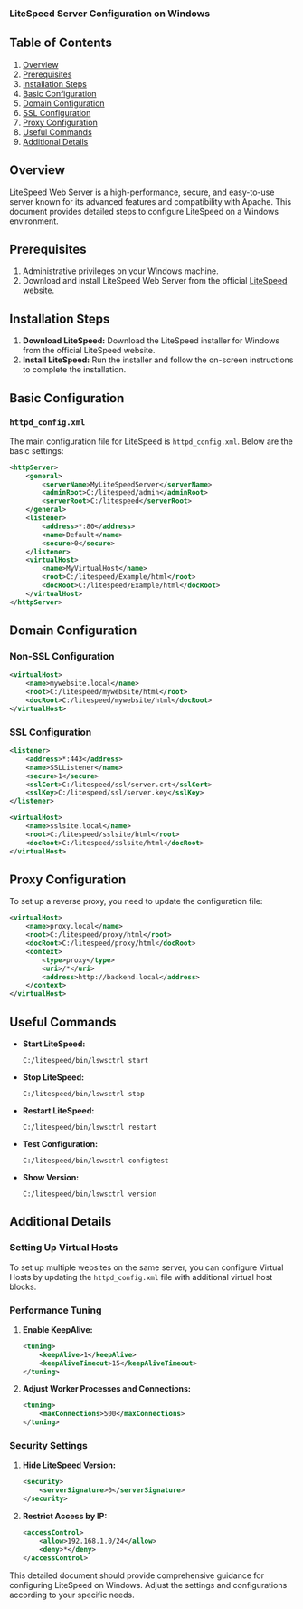 ### LiteSpeed Server Configuration on Windows

## Table of Contents
1. [Overview](#overview)
2. [Prerequisites](#prerequisites)
3. [Installation Steps](#installation-steps)
4. [Basic Configuration](#basic-configuration)
5. [Domain Configuration](#domain-configuration)
6. [SSL Configuration](#ssl-configuration)
7. [Proxy Configuration](#proxy-configuration)
8. [Useful Commands](#useful-commands)
9. [Additional Details](#additional-details)

## Overview
LiteSpeed Web Server is a high-performance, secure, and easy-to-use server known for its advanced features and compatibility with Apache. This document provides detailed steps to configure LiteSpeed on a Windows environment.

## Prerequisites
1. Administrative privileges on your Windows machine.
2. Download and install LiteSpeed Web Server from the official [LiteSpeed website](https://www.litespeedtech.com/products/litespeed-web-server/download).

## Installation Steps
1. **Download LiteSpeed:** Download the LiteSpeed installer for Windows from the official LiteSpeed website.
2. **Install LiteSpeed:** Run the installer and follow the on-screen instructions to complete the installation.

## Basic Configuration
### `httpd_config.xml`
The main configuration file for LiteSpeed is `httpd_config.xml`. Below are the basic settings:

```xml
<httpServer>
    <general>
        <serverName>MyLiteSpeedServer</serverName>
        <adminRoot>C:/litespeed/admin</adminRoot>
        <serverRoot>C:/litespeed</serverRoot>
    </general>
    <listener>
        <address>*:80</address>
        <name>Default</name>
        <secure>0</secure>
    </listener>
    <virtualHost>
        <name>MyVirtualHost</name>
        <root>C:/litespeed/Example/html</root>
        <docRoot>C:/litespeed/Example/html</docRoot>
    </virtualHost>
</httpServer>
```

## Domain Configuration
### Non-SSL Configuration

```xml
<virtualHost>
    <name>mywebsite.local</name>
    <root>C:/litespeed/mywebsite/html</root>
    <docRoot>C:/litespeed/mywebsite/html</docRoot>
</virtualHost>
```

### SSL Configuration

```xml
<listener>
    <address>*:443</address>
    <name>SSLListener</name>
    <secure>1</secure>
    <sslCert>C:/litespeed/ssl/server.crt</sslCert>
    <sslKey>C:/litespeed/ssl/server.key</sslKey>
</listener>

<virtualHost>
    <name>sslsite.local</name>
    <root>C:/litespeed/sslsite/html</root>
    <docRoot>C:/litespeed/sslsite/html</docRoot>
</virtualHost>
```

## Proxy Configuration
To set up a reverse proxy, you need to update the configuration file:

```xml
<virtualHost>
    <name>proxy.local</name>
    <root>C:/litespeed/proxy/html</root>
    <docRoot>C:/litespeed/proxy/html</docRoot>
    <context>
        <type>proxy</type>
        <uri>/*</uri>
        <address>http://backend.local</address>
    </context>
</virtualHost>
```

## Useful Commands
- **Start LiteSpeed:**
  ```shell
  C:/litespeed/bin/lswsctrl start
  ```
- **Stop LiteSpeed:**
  ```shell
  C:/litespeed/bin/lswsctrl stop
  ```
- **Restart LiteSpeed:**
  ```shell
  C:/litespeed/bin/lswsctrl restart
  ```
- **Test Configuration:**
  ```shell
  C:/litespeed/bin/lswsctrl configtest
  ```
- **Show Version:**
  ```shell
  C:/litespeed/bin/lswsctrl version
  ```

## Additional Details
### Setting Up Virtual Hosts
To set up multiple websites on the same server, you can configure Virtual Hosts by updating the `httpd_config.xml` file with additional virtual host blocks.

### Performance Tuning
1. **Enable KeepAlive:**
    ```xml
    <tuning>
        <keepAlive>1</keepAlive>
        <keepAliveTimeout>15</keepAliveTimeout>
    </tuning>
    ```
2. **Adjust Worker Processes and Connections:**
    ```xml
    <tuning>
        <maxConnections>500</maxConnections>
    </tuning>
    ```

### Security Settings
1. **Hide LiteSpeed Version:**
    ```xml
    <security>
        <serverSignature>0</serverSignature>
    </security>
    ```
2. **Restrict Access by IP:**
    ```xml
    <accessControl>
        <allow>192.168.1.0/24</allow>
        <deny>*</deny>
    </accessControl>
    ```

This detailed document should provide comprehensive guidance for configuring LiteSpeed on Windows. Adjust the settings and configurations according to your specific needs.
